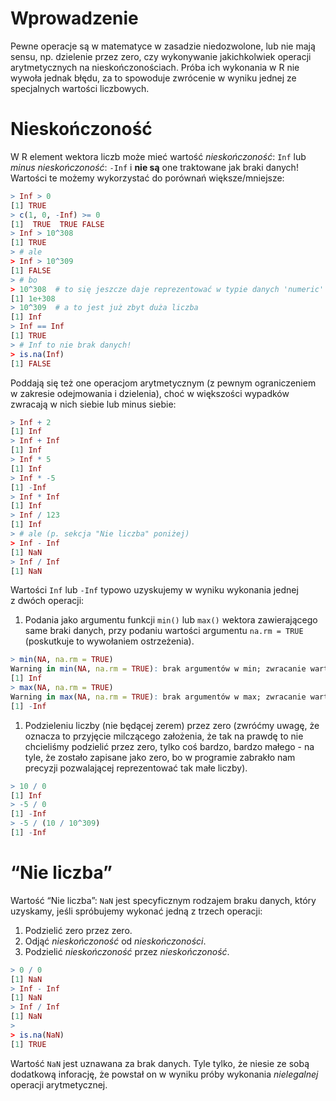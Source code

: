 Wprowadzenie
============

Pewne operacje są w matematyce w zasadzie niedozwolone, lub nie mają
sensu, np. dzielenie przez zero, czy wykonywanie jakichkolwiek operacji
arytmetycznych na nieskończonościach. Próba ich wykonania w R nie wywoła
jednak błędu, za to spowoduje zwrócenie w wyniku jednej ze specjalnych
wartości liczbowych.

Nieskończoność
==============

W R element wektora liczb może mieć wartość *nieskończoność*: `Inf` lub
*minus nieskończoność*: `-Inf` i **nie są** one traktowane jak braki
danych! Wartości te możemy wykorzystać do porównań większe/mniejsze:

``` r
> Inf > 0
[1] TRUE
> c(1, 0, -Inf) >= 0
[1]  TRUE  TRUE FALSE
> Inf > 10^308
[1] TRUE
> # ale
> Inf > 10^309
[1] FALSE
> # bo
> 10^308  # to się jeszcze daje reprezentować w typie danych 'numeric'
[1] 1e+308
> 10^309  # a to jest już zbyt duża liczba
[1] Inf
> Inf == Inf
[1] TRUE
> # Inf to nie brak danych!
> is.na(Inf)
[1] FALSE
```

Poddają się też one operacjom arytmetycznym (z pewnym ograniczeniem
w zakresie odejmowania i dzielenia), choć w większości wypadków zwracają
w nich siebie lub minus siebie:

``` r
> Inf + 2
[1] Inf
> Inf + Inf
[1] Inf
> Inf * 5
[1] Inf
> Inf * -5
[1] -Inf
> Inf * Inf
[1] Inf
> Inf / 123
[1] Inf
> # ale (p. sekcja "Nie liczba" poniżej)
> Inf - Inf
[1] NaN
> Inf / Inf
[1] NaN
```

Wartości `Inf` lub `-Inf` typowo uzyskujemy w wyniku wykonania jednej
z dwóch operacji:

1.  Podania jako argumentu funkcji `min()` lub `max()` wektora
    zawierającego same braki danych, przy podaniu wartości argumentu
    `na.rm = TRUE` (poskutkuje to wywołaniem ostrzeżenia).

``` r
> min(NA, na.rm = TRUE)
Warning in min(NA, na.rm = TRUE): brak argumentów w min; zwracanie wartości Inf
[1] Inf
> max(NA, na.rm = TRUE)
Warning in max(NA, na.rm = TRUE): brak argumentów w max; zwracanie wartości -Inf
[1] -Inf
```

1.  Podzieleniu liczby (nie będącej zerem) przez zero (zwróćmy uwagę, że
    oznacza to przyjęcie milczącego założenia, że tak na prawdę to nie
    chcieliśmy podzielić przez zero, tylko coś bardzo, bardzo małego -
    na tyle, że zostało zapisane jako zero, bo w programie zabrakło nam
    precyzji pozwalającej reprezentować tak małe liczby).

``` r
> 10 / 0
[1] Inf
> -5 / 0
[1] -Inf
> -5 / (10 / 10^309)
[1] -Inf
```

“Nie liczba”
============

Wartość “Nie liczba”: `NaN` jest specyficznym rodzajem braku danych,
który uzyskamy, jeśli spróbujemy wykonać jedną z trzech operacji:

1.  Podzielić zero przez zero.
2.  Odjąć *nieskończoność* od *nieskończoności*.
3.  Podzielić *nieskończoność* przez *nieskończoność*.

``` r
> 0 / 0
[1] NaN
> Inf - Inf
[1] NaN
> Inf / Inf
[1] NaN
> 
> is.na(NaN)
[1] TRUE
```

Wartość `NaN` jest uznawana za brak danych. Tyle tylko, że niesie ze
sobą dodatkową inforację, że powstał on w wyniku próby wykonania
*nielegalnej* operacji arytmetycznej.
